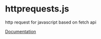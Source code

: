 # httprequests.js
http request for javascript based on fetch api

[Documentation](./httprequest.md)
